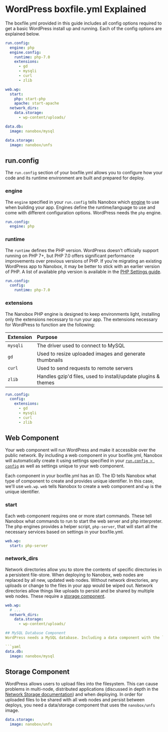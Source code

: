 # WordPress boxfile.yml Explained

The boxfile.yml provided in this guide includes all config options required to get a basic WordPress install up and running. Each of the config options are explained below.

```yaml
run.config:
  engine: php
  engine.config:
    runtime: php-7.0
    extensions:
      - gd
      - mysqli
      - curl
      - zlib

web.wp:
  start:
    php: start-php
    apache: start-apache
  network_dirs:
    data.storage:
      - wp-content/uploads/

data.db:
  image: nanobox/mysql

data.storage:
  image: nanobox/unfs
```

## run.config
The `run.config` section of your boxfile.yml allows you to configure how your code and its runtime environment are built and prepared for deploy.

### engine
The `engine` specified in your `run.config` tells Nanobox which [engine](https://docs.nanobox.io/engines/) to use when building your app. Engines define the runtime/language to use and come with different configuration options. WordPress needs the `php` engine.

```yaml
run.config:
  engine: php
```

### runtime
The `runtime` defines the PHP version. WordPress doesn't officially support running on PHP 7+, but PHP 7.0 offers significant performance improvements over previous versions of PHP. If you're migrating an existing WordPress app to Nanobox, it may be better to stick with an earlier version of PHP. A list of available php version is available in the [PHP Settings guide](/php/php-settings/#runtime).

```yaml
run.config:
  config:
    runtime: php-7.0
```

### extensions
The Nanobox PHP engine is designed to keep environments light, installing only the extensions necessary to run your app. The extensions necessary for WordPress to function are the following:

| Extension | Purpose                                                       |
|:----------|:--------------------------------------------------------------|
| `mysqli`  | The driver used to connect to MySQL                           |
| `gd`      | Used to resize uploaded images and generate thumbnails        |
| `curl`    | Used to send requests to remote servers                       |
| `zlib`    | Handles gzip'd files, used to install/update plugins & themes |

```yaml
run.config:
  config:
    extensions:
      - gd
      - mysqli
      - curl
      - zlib
```

## Web Component
Your web component will run WordPress and make it accessible over the public network. By including a web component in your boxfile.yml, Nanobox will automatically create it using settings specified in your [`run.config > config`](#code-build) as well as settings unique to your web component.

Each component in your boxfile.yml has an ID. The ID tells Nanobox what type of component to create and provides unique identifier. In this case, we'll use `web.wp`. `web` tells Nanobox to create a web component and `wp` is the unique identifier.

### start
Each web component requires one or more start commands. These tell Nanobox what commands to run to start the web server and php interpreter. The php engines provides a helper script, `php-server`, that will start all the necessary services based on settings in your boxfile.yml.

```yaml
web.wp:
  start: php-server
```

### network_dirs
Network directories allow you to store the contents of specific directories in a persistent file-store. When deploying to Nanobox, web nodes are replaced by all new, updated web nodes. Without network directories, any uploads or change to the files in your app would be wiped out. Network directories allow things like uploads to persist and be shared by multiple web nodes. These require a [storage component](#storage-component).

```yaml
web.wp:
  # ...
  network_dirs:
    data.storage:
      - wp-content/uploads/

## MySQL Database Component
WordPress needs a MySQL database. Including a data component with the `image` set to `nanobox/mysql` will tell Nanobox to provision a MySQL database when deploying your app.

```yaml
data.db:
  image: nanobox/mysql
```

## Storage Component
WordPress allows users to upload files into the filesystem. This can cause problems in multi-node, distributed applications (discussed in depth in the [Network Storage documentation](https://docs.nanobox.io/app-config/network-storage/)) and when deploying. In order for uploaded files to be shared with all web nodes and persist between deploys, you need a data/storage component that uses the `nanobox/unfs` image.

```yaml
data.storage:
  image: nanobox/unfs
```
